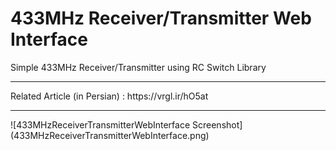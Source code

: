 # 433MHz Receiver/Transmitter Web Interface
Simple 433MHz Receiver/Transmitter using RC Switch Library
<hr>
Related Article (in Persian) : https://vrgl.ir/hO5at
<hr>
![433MHzReceiverTransmitterWebInterface Screenshot](433MHzReceiverTransmitterWebInterface.png)
